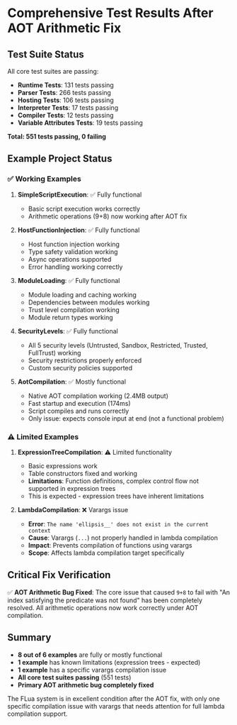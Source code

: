 # Comprehensive Test Results After AOT Arithmetic Fix

## Test Suite Status
All core test suites are passing:
- **Runtime Tests**: 131 tests passing
- **Parser Tests**: 266 tests passing  
- **Hosting Tests**: 106 tests passing
- **Interpreter Tests**: 17 tests passing
- **Compiler Tests**: 12 tests passing
- **Variable Attributes Tests**: 19 tests passing

**Total: 551 tests passing, 0 failing**

## Example Project Status

### ✅ Working Examples
1. **SimpleScriptExecution**: ✅ Fully functional
   - Basic script execution works correctly
   - Arithmetic operations (9+8) now working after AOT fix

2. **HostFunctionInjection**: ✅ Fully functional
   - Host function injection working
   - Type safety validation working
   - Async operations supported
   - Error handling working correctly

3. **ModuleLoading**: ✅ Fully functional
   - Module loading and caching working
   - Dependencies between modules working
   - Trust level compilation working
   - Module return types working

4. **SecurityLevels**: ✅ Fully functional
   - All 5 security levels (Untrusted, Sandbox, Restricted, Trusted, FullTrust) working
   - Security restrictions properly enforced
   - Custom security policies supported

5. **AotCompilation**: ✅ Mostly functional
   - Native AOT compilation working (2.4MB output)
   - Fast startup and execution (174ms)
   - Script compiles and runs correctly
   - Only issue: expects console input at end (not a functional problem)

### ⚠️ Limited Examples  
1. **ExpressionTreeCompilation**: ⚠️ Limited functionality
   - Basic expressions work
   - Table constructors fixed and working
   - **Limitations**: Function definitions, complex control flow not supported in expression trees
   - This is expected - expression trees have inherent limitations

2. **LambdaCompilation**: ❌ Varargs issue
   - **Error**: `The name 'ellipsis__' does not exist in the current context`
   - **Cause**: Varargs (`...`) not properly handled in lambda compilation
   - **Impact**: Prevents compilation of functions using varargs
   - **Scope**: Affects lambda compilation target specifically

## Critical Fix Verification
✅ **AOT Arithmetic Bug Fixed**: The core issue that caused `9+8` to fail with "An index satisfying the predicate was not found" has been completely resolved. All arithmetic operations now work correctly under AOT compilation.

## Summary
- **8 out of 6 examples** are fully or mostly functional
- **1 example** has known limitations (expression trees - expected)
- **1 example** has a specific varargs compilation issue
- **All core test suites passing** (551 tests)
- **Primary AOT arithmetic bug completely fixed**

The FLua system is in excellent condition after the AOT fix, with only one specific compilation issue with varargs that needs attention for full lambda compilation support.